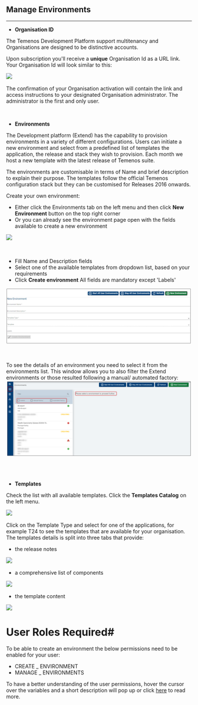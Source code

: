 ## Manage Environments 

----------


- **Organisation ID**

The Temenos Development Platform support multitenancy and Organisations are designed to be distinctive accounts.  

Upon subscription you'll receive a **unique** Organisation Id as a URL link. Your Organisation Id will look similar to this: 

![](./images/organisation-url.png) 

The confirmation of your Organisation activation will contain the link and access instructions to your designated Organisation administrator. The administrator is the first and only user.

<br>


- **Environments**

The Development platform (Extend) has the capability to provision environments in a variety of different configurations. Users can initiate a new environment and select from a predefined list of templates the application, the release and stack they wish to provision. Each month we host a new template with the latest release of Temenos suite. 

The environments are customisable in terms of Name and brief description to explain their purpose. The templates follow the official Temenos configuration stack but they can be customised for Releases 2016 onwards.   


Create your own environment:

- Either click the Environments tab on the left menu and then click **New Environment** button on the top right corner
- Or you can already see the environment page open with the fields available to create a new environment

![](./images/env_tab.png)


<br>

 - Fill Name and Description fields
 - Select one of the available templates from dropdown list, based on your requirements
 - Click **Create environment**
All fields are mandatory except 'Labels'

![](./images/env-new.png)

<br>


 To see the details of an environment you need to select it from the environments list. This window allows you to also filter the Extend environments or those resulted following a manual/ automated factory:
![](./images/env-list.png)


<br>
</br>

- **Templates**

Check the list with all available templates. Click the **Templates Catalog** on the left menu.

![](./images/env-template.png)

Click on the Template Type and select for one of the applications, for example T24 to see the templates that are available for your organisation. The templates details is split into three tabs that provide:

- the release notes

 ![](./images/env-template-type-releasenotes.png) 

- a comprehensive list of components

 ![](./images/env-template-type-componentslist.png) 

- the template content 

 ![](./images/env-template-type-templatecontent.png) 

# User Roles Required#
To be able to create an environment the below permissions need to be enabled for your user:

- CREATE _ ENVIRONMENT
- MANAGE _ ENVIRONMENTS

To have a better understanding of the user permissions, hover the cursor over the variables and a short description will pop up or click [here](http://documentation.temenos.cloud/home/techguides/user-permissions) to read more.






